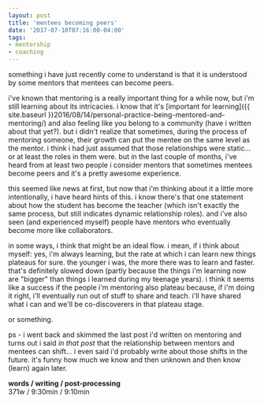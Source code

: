```yaml
---
layout: post
title: 'mentees becoming peers'
date: '2017-07-10T07:16:00-04:00'
tags:
- mentorship
- coaching
--- 
```


something i have just recently come to understand is that it is understood by some mentors that mentees can become peers. 

i've known that mentoring is a really important thing for a while now, but i'm still learning about its intricacies. i know that it's [important for learning]({{ site.baseurl }}2016/08/14/personal-practice-being-mentored-and-mentoring/) and also feeling like you belong to a community (have i written about that yet?). but i didn't realize that sometimes, during the process of mentoring someone, their growth can put the mentee on the same level as the mentor. i think i had just assumed that those relationships were static... or at least the roles in them were. but in the last couple of months, i've heard from at least two people i consider mentors that sometimes mentees become peers and it's a pretty awesome experience. 

this seemed like news at first, but now that i'm thinking about it a little more intentionally, i have heard hints of this. i know there's that one statement about how the student has become the teacher (which isn't exactly the same process, but still indicates dynamic relationship roles). and i've also seen (and experienced myself) people have mentors who eventually become more like collaborators.

in some ways, i think that might be an ideal flow. i mean, if i think about myself: yes, i'm always learning, but the rate at which i can learn new things plateaus for sure. the younger i was, the more there was to learn and faster. that's definitely slowed down (partly because the things i'm learning now are "bigger" than things i learned during my teenage years). i think it seems like a success if the people i'm mentoring also plateau because, if i'm doing it right, i'll eventually run out of stuff to share and teach. i'll have shared what i can and we'll be co-discoverers in that plateau stage. 

or something.  

ps - i went back and skimmed the last post i'd written on mentoring and turns out i said _in that post_ that the relationship between mentors and mentees can shift... i even said i'd probably write about those shifts in the future. it's funny how much we know and then unknown and then know (learn) again later. 

<!-- hyperlink bank -->

**words / writing / post-processing**  
371w / 9:30min / 9:10min
